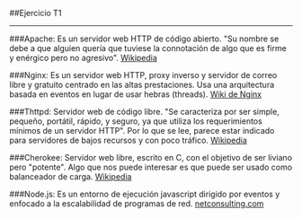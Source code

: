 
##Ejercicio T1


----------
###Apache:
Es un servidor web HTTP  de código abierto. "Su nombre se debe a que alguien quería que tuviese la connotación de algo que es firme y enérgico pero no agresivo".
[Wikipedia](https://es.wikipedia.org/wiki/Servidor_HTTP_Apache)

###Nginx:
 Es un servidor web HTTP, proxy inverso y servidor de correo libre y gratuito centrado en las altas prestaciones. Usa una arquitectura basada en eventos en lugar de usar hebras (threads).
 [Wiki de Nginx](https://www.nginx.com/resources/wiki/)

###Thttpd:
Servidor web de código libre. "Se caracteriza por ser simple, pequeño, portátil, rápido, y seguro, ya que utiliza los requerimientos mínimos de un servidor HTTP". Por lo que se lee, parece estar indicado para servidores de bajos recursos y con poco tráfico.
[Wikipedia](https://es.wikipedia.org/wiki/Thttpd)

###Cherokee:
Servidor web libre, escrito en C,  con el objetivo de ser liviano pero "potente".  Algo que nos puede interesar es que puede ser usado como balanceador de carga.
[Wikipedia](https://es.wikipedia.org/wiki/Cherokee_%28servidor_web%29)

###Node.js:
Es un entorno de ejecución javascript dirigido por eventos y enfocado a la escalabilidad de programas de red.
[netconsulting.com](http://www.netconsulting.es/blog/nodejs/) 